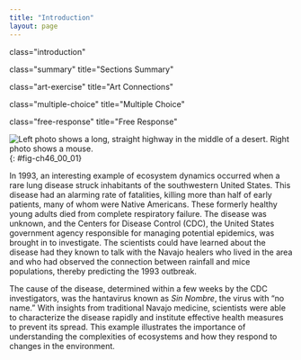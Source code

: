 ```yaml
---
title: "Introduction"
layout: page
---
```



<cnx-pi data-type="cnx.flag.introduction"> class="introduction" </cnx-pi>

<cnx-pi data-type="cnx.eoc">class="summary" title="Sections Summary"</cnx-pi>

<cnx-pi data-type="cnx.eoc">class="art-exercise" title="Art Connections"</cnx-pi>

<cnx-pi data-type="cnx.eoc">class="multiple-choice" title="Multiple Choice"</cnx-pi>

<cnx-pi data-type="cnx.eoc">class="free-response" title="Free Response"</cnx-pi>

 ![Left photo shows a long, straight highway in the middle of a desert. Right photo shows a mouse.](../resources/Figure_46_00_00.jpg "In the southwestern United States, rainy weather causes an increase in production of pinyon nuts, causing the deer mouse population to explode. Deer mice may carry a virus called Sin Nombre (a hantavirus) that causes respiratory disease in humans and has a high fatality rate. In 1992&#x2013;1993, wet El Ni&#xF1;o weather caused a Sin Nombre epidemic. Navajo healers, who were aware of the link between this disease and weather, predicted the outbreak. (credit &quot;highway&quot;: modification of work by Phillip Capper; credit &quot;mouse&quot;: modification of work by USFWS)"){: #fig-ch46_00_01}

In 1993, an interesting example of ecosystem dynamics occurred when a rare lung disease struck inhabitants of the southwestern United States. This disease had an alarming rate of fatalities, killing more than half of early patients, many of whom were Native Americans. These formerly healthy young adults died from complete respiratory failure. The disease was unknown, and the Centers for Disease Control (CDC), the United States government agency responsible for managing potential epidemics, was brought in to investigate. The scientists could have learned about the disease had they known to talk with the Navajo healers who lived in the area and who had observed the connection between rainfall and mice populations, thereby predicting the 1993 outbreak.

The cause of the disease, determined within a few weeks by the CDC investigators, was the hantavirus known as *Sin Nombre*, the virus with “no name.” With insights from traditional Navajo medicine, scientists were able to characterize the disease rapidly and institute effective health measures to prevent its spread. This example illustrates the importance of understanding the complexities of ecosystems and how they respond to changes in the environment.

